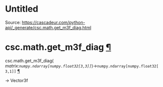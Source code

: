 # Untitled

Source: https://cascadeur.com/python-api/_generate/csc.math.get_m3f_diag.html

# csc.math.get\_m3f\_diag [¶](https://cascadeur.com/python-api/_generate/csc.math.get_m3f_diag.html\#csc-math-get-m3f-diag "Permalink to this heading")

csc.math.get\_m3f\_diag( _matrix:`numpy.ndarray[numpy.float32[3,3]]`_)→`numpy.ndarray[numpy.float32[3,1]]` [¶](https://cascadeur.com/python-api/_generate/csc.math.get_m3f_diag.html#csc.math.get_m3f_diag "Permalink to this definition")

-\> Vector3f